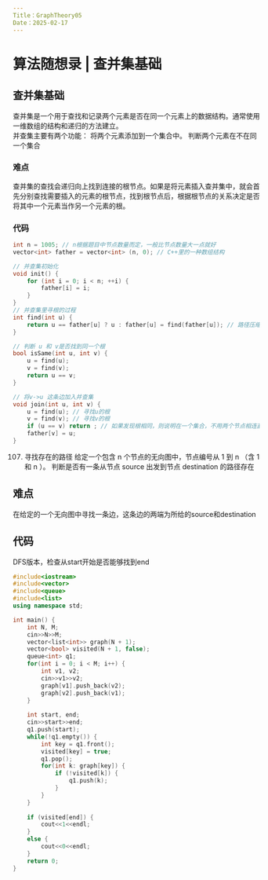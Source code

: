 ```yaml
---
Title：GraphTheory05
Date：2025-02-17
---
```

# 算法随想录 | 查并集基础
## 查并集基础
查并集是一个用于查找和记录两个元素是否在同一个元素上的数据结构。通常使用一维数组的结构和递归的方法建立。\
并查集主要有两个功能：
将两个元素添加到一个集合中。
判断两个元素在不在同一个集合
### 难点
查并集的查找会递归向上找到连接的根节点。如果是将元素插入查并集中，就会首先分别查找需要插入的元素的根节点，找到根节点后，根据根节点的关系决定是否将其中一个元素当作另一个元素的根。
### 代码
~~~C++
int n = 1005; // n根据题目中节点数量而定，一般比节点数量大一点就好
vector<int> father = vector<int> (n, 0); // C++里的一种数组结构

// 并查集初始化
void init() {
    for (int i = 0; i < n; ++i) {
        father[i] = i;
    }
}
// 并查集里寻根的过程
int find(int u) {
    return u == father[u] ? u : father[u] = find(father[u]); // 路径压缩,把最终层层递归找到的根赋给最先的节点
}

// 判断 u 和 v是否找到同一个根
bool isSame(int u, int v) {
    u = find(u);
    v = find(v);
    return u == v;
}

// 将v->u 这条边加入并查集
void join(int u, int v) {
    u = find(u); // 寻找u的根
    v = find(v); // 寻找v的根
    if (u == v) return ; // 如果发现根相同，则说明在一个集合，不用两个节点相连直接返回
    father[v] = u;
}
~~~
107. 寻找存在的路径
给定一个包含 n 个节点的无向图中，节点编号从 1 到 n （含 1 和 n ）。
判断是否有一条从节点 source 出发到节点 destination 的路径存在
## 难点
在给定的一个无向图中寻找一条边，这条边的两端为所给的source和destination
## 代码
DFS版本，检查从start开始是否能够找到end
~~~C++
#include<iostream>
#include<vector>
#include<queue>
#include<list>
using namespace std;

int main() {
    int N, M;
    cin>>N>>M;
    vector<list<int>> graph(N + 1);
    vector<bool> visited(N + 1, false);
    queue<int> q1;
    for(int i = 0; i < M; i++) {
        int v1, v2;
        cin>>v1>>v2;
        graph[v1].push_back(v2);
        graph[v2].push_back(v1);
    }
    
    int start, end;
    cin>>start>>end;
    q1.push(start);
    while(!q1.empty()) {
        int key = q1.front();
        visited[key] = true;
        q1.pop();
        for(int k: graph[key]) {
            if (!visited[k]) {
                q1.push(k);
            }
        }
    }
    
    if (visited[end]) {
        cout<<1<<endl;
    }
    else {
        cout<<0<<endl;
    }
    return 0;
}
~~~
